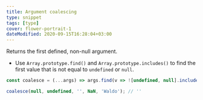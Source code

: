 ```yaml
---
title: Argument coalescing
type: snippet
tags: [type]
cover: flower-portrait-1
dateModified: 2020-09-15T16:28:04+03:00
---
```


Returns the first defined, non-null argument.

- Use `Array.prototype.find()` and `Array.prototype.includes()` to find the first value that is not equal to `undefined` or `null`.

```js
const coalesce = (...args) => args.find(v => ![undefined, null].includes(v));
```

```js
coalesce(null, undefined, '', NaN, 'Waldo'); // ''
```
